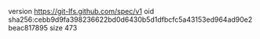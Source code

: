 version https://git-lfs.github.com/spec/v1
oid sha256:cebb9d9fa398236622bd0d6430b5d1dfbcfc5a43153ed964ad90e2beac817895
size 473
